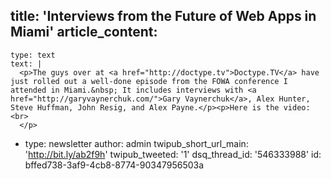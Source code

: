 title: 'Interviews from the Future of Web Apps in Miami'
article_content:
  -
    type: text
    text: |
      <p>The guys over at <a href="http://doctype.tv">Doctype.TV</a> have just rolled out a well-done episode from the FOWA conference I attended in Miami.&nbsp; It includes interviews with <a href="http://garyvaynerchuk.com/">Gary Vaynerchuk</a>, Alex Hunter, Steve Huffman, John Resig, and Alex Payne.</p><p>Here is the video:<br>
      </p>
  -
    type: newsletter
author: admin
twipub_short_url_main: 'http://bit.ly/ab2f9h'
twipub_tweeted: '1'
dsq_thread_id: '546333988'
id: bffed738-3af9-4cb8-8774-90347956503a

